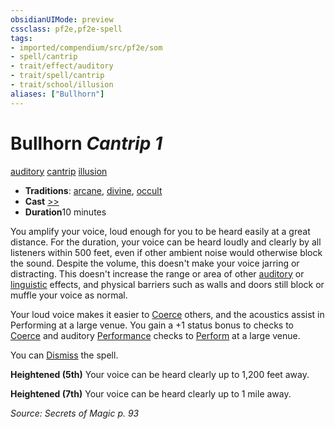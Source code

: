 ```yaml
---
obsidianUIMode: preview
cssclass: pf2e,pf2e-spell
tags:
- imported/compendium/src/pf2e/som
- spell/cantrip
- trait/effect/auditory
- trait/spell/cantrip
- trait/school/illusion
aliases: ["Bullhorn"]
---
```

# Bullhorn *Cantrip 1*   
[auditory](auditory.md)  [cantrip](cantrip.md)  [illusion](illusion.md)  

- **Traditions**: [arcane](arcane.md), [divine](divine.md), [occult](occult.md)
- **Cast** [>>](chapter-9-playing-the-game.md#Actions "Two-Action") 
- **Duration**10 minutes

You amplify your voice, loud enough for you to be heard easily at a great distance. For the duration, your voice can be heard loudly and clearly by all listeners within 500 feet, even if other ambient noise would otherwise block the sound. Despite the volume, this doesn't make your voice jarring or distracting. This doesn't increase the range or area of other [auditory](auditory.md) or [linguistic](linguistic.md) effects, and physical barriers such as walls and doors still block or muffle your voice as normal.

Your loud voice makes it easier to [Coerce](coerce.md) others, and the acoustics assist in Performing at a large venue. You gain a +1 status bonus to checks to [Coerce](coerce.md) and auditory [Performance](../skills.md#Performance) checks to [Perform](perform.md) at a large venue.

You can [Dismiss](dismiss.md) the spell.

**Heightened (5th)** Your voice can be heard clearly up to 1,200 feet away.

**Heightened (7th)** Your voice can be heard clearly up to 1 mile away.

*Source: Secrets of Magic p. 93*